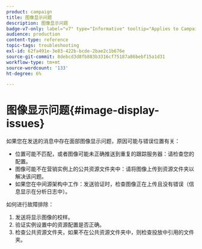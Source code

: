 ```yaml
---
product: campaign
title: 图像显示问题
description: 图像显示问题
badge-v7-only: label="v7" type="Informative" tooltip="Applies to Campaign Classic v7 only"
audience: production
content-type: reference
topic-tags: troubleshooting
exl-id: 62fa491e-3e83-422b-bcde-2bae2c1b676e
source-git-commit: 8debcd3d8fb883b3316cf75187a86bebf15a1d31
workflow-type: tm+mt
source-wordcount: '133'
ht-degree: 6%

---
```


# 图像显示问题{#image-display-issues}



如果您在发送的消息中存在面部图像显示问题，原因可能与错误位置有关：

* 位置可能不匹配，或者图像可能未正确推送到重复的跟踪服务器：请检查您的配置。
* 图像可能不在营销实例上的公共资源文件夹中：请将图像上传到资源文件夹以解决该问题。
* 如果您在中间源架构中工作：发送验证时，检查图像正在上传且没有错误（信息显示在分析日志中）。

如何进行故障排除：

1. 发送将显示图像的校样。
1. 验证实例设置中的资源配置是否正确。
1. 检查公共资源文件夹，如果不在公共资源文件夹中，则检查投放中引用的文件夹。
